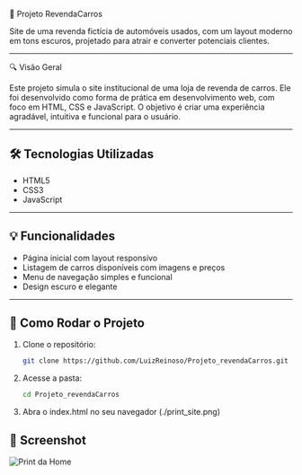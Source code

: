 🚗 Projeto RevendaCarros

Site de uma revenda fictícia de automóveis usados, com um layout moderno em tons escuros, projetado para atrair e converter potenciais clientes.

---

 🔍 Visão Geral

Este projeto simula o site institucional de uma loja de revenda de carros. Ele foi desenvolvido como forma de prática em desenvolvimento web, com foco em HTML, CSS e JavaScript. O objetivo é criar uma experiência agradável, intuitiva e funcional para o usuário.

---

## 🛠 Tecnologias Utilizadas

- HTML5
- CSS3
- JavaScript


---

## 💡 Funcionalidades

- Página inicial com layout responsivo
- Listagem de carros disponíveis com imagens e preços
- Menu de navegação simples e funcional
- Design escuro e elegante

---

## 🚀 Como Rodar o Projeto

1. Clone o repositório:
   ```bash
   git clone https://github.com/LuizReinoso/Projeto_revendaCarros.git

2. Acesse a pasta: 
   ```bash
   cd Projeto_revendaCarros

3. Abra o index.html no seu navegador (./print_site.png)

## 📸 Screenshot

![Print da Home](./print_site.png)